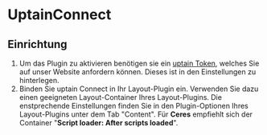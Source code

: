 # UptainConnect

## Einrichtung

1. Um das Plugin zu aktivieren benötigen sie ein [uptain Token](http://www.uptain.de/portfolio/plentymarkets/), welches Sie auf unser Website anfordern können. Dieses ist in den Einstellungen zu hinterlegen.
2. Binden Sie uptain Connect in Ihr Layout-Plugin ein. Verwenden Sie dazu einen geeigneten Layout-Container Ihres Layout-Plugins. 
Die enstprechende Einstellungen finden Sie in den Plugin-Optionen Ihres Layout-Plugins unter dem Tab "Content".
Für **Ceres** empfiehlt sich der Container "**Script loader: After scripts loaded**".